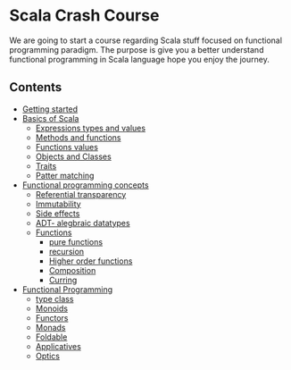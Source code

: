 
# Scala Crash Course

We are going to start a course regarding Scala stuff focused on functional programming
paradigm. The purpose is give you a better understand functional programming in Scala language
hope you enjoy the journey.



## Contents

- [Getting started](docs/getting-started/scala-getting-started.md)
- [Basics of Scala](docs/basics/scala-basics.md)
    - [Expressions types and values](docs/basics/scala-basics.md#expressions-types-and-values)
    - [Methods and functions](docs/basics/scala-basics.md#methods-and-functions)
    - [Functions values](docs/basics/scala-basics.md#function-values)
    - [Objects and Classes](docs/basics/scala-basics.md#objects-and-classes)
    - [Traits](docs/basics/scala-basics.md#traits)
    - [Patter matching](docs/basics/scala-basics.md#pattern-matching)
- [Functional programming concepts](docs/functional-programming.md)
    - [Referential transparency](docs/functional-programming.md#referential-transparency)
    - [Immutability](docs/functional-programming.md#immutability)
    - [Side effects](docs/functional-programming.md#side-effects)
    - [ADT- alegbraic datatypes]()
    - [Functions](docs/functional-programming.md#side-effects)
        - [pure functions]()
        - [recursion]()
        - [Higher order functions]()
        - [Composition]()
        - [Curring]()
- [Functional Programming]()
    - [type class](docs/functional-programming/type-class.md)
    - [Monoids]()
    - [Functors]()
    - [Monads]()
    - [Foldable]()
    - [Applicatives]()
    - [Optics]()


    